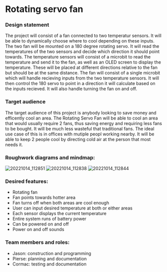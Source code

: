 # Rotating servo fan

### Design statement
The project will consist of a fan connected to two temperatur sensors. It will be able to dynamically choose where to cool depending on these inputs.
The two fan will be mounted on a 180 degree rotating servo. It will read the temperatures of the two sensors and decide which direction it should point towards.
The temperature sensors will consist of a microbit to read the temperature and send it to the fan, as well as an OLED screen to display the temperature.
These will be placed at different directions relative to the fan but should be at the same distance.
The fan will consist of a single microbit which will handle recieving inputs from the two temperature sensors. It will then control the 180 servo to point in a direction it will calculate based on the inputs recieved.
It will also handle turning the fan on and off.

### Target audience
The target audience of this project is anybody looking to save money and efficently cool an area. The Rotating Servo Fan will be able to cool an area that would usually require 2 fans, thus saving energy
and requiring less fans to be bought. It will be much less wasteful that traditional fans. The ideal use case of this is in offices with mutiple peopl working nearby. It will be able to keep 2 people cool by directing cold air at the person that most needs it.

### Roughwork diagrams and mindmap:
![20221014_112851](https://user-images.githubusercontent.com/73748751/195827017-2085def9-23bb-4d43-ac39-c77159be29a8.png)
![20221014_112838](https://user-images.githubusercontent.com/73748751/195827032-a814ab12-797f-44d5-b267-4aa1a93a995c.png)
![20221014_112844](https://user-images.githubusercontent.com/73748751/195827040-8a683f8c-28d6-4ccd-a2aa-77d66d7e99e6.png)

### Desired features:
- Rotating fan
- Fan points towards hotter area
- Fan turns off when both areas are cool enough
- User can input desired temperature at both or either areas
- Each sensor displays the current temperature
- Entire system runs of battery power
- Can be powered on and off
- Power on and off sounds

### Team members and roles:
- Jason: construction and programming
- Pierse: planning and documentation
- Cormac: testing and documentation
